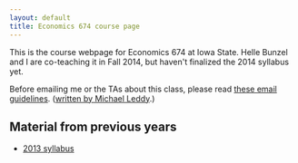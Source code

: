 ```yaml
---
layout: default
title: Economics 674 course page
---
```


[leddy]: http://mleddy.blogspot.com/2005/01/how-to-e-mail-professor.html

This is the course webpage for Economics 674 at Iowa State. Helle
Bunzel and I are co-teaching it in Fall 2014, but haven't finalized
the 2014 syllabus yet.

Before emailing me or the TAs about this class, please read [these
email guidelines](/dl/email).
([written by Michael Leddy][leddy].)

Material from previous years
----------------------------
* [2013 syllabus](syllabus-2013)
